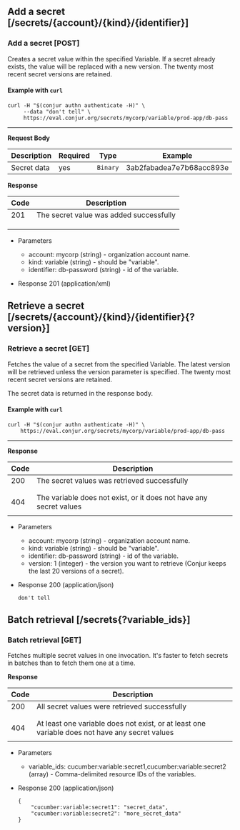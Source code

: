 ## Add a secret [/secrets/{account}/{kind}/{identifier}]

### Add a secret [POST]

Creates a secret value within the specified Variable. If a secret already exists, the value will be replaced with a new version. The twenty most recent secret versions are retained.

#### Example with `curl`

```
curl -H "$(conjur authn authenticate -H)" \
     --data "don't tell" \
     https://eval.conjur.org/secrets/mycorp/variable/prod-app/db-pass
```

---

**Request Body**

| Description  | Required | Type     | Example                  |
|--------------|----------|----------|--------------------------|
| Secret data  | yes      | `Binary` | 3ab2fabadea7e7b68acc893e |

**Response**

| Code | Description                             |
|------|-----------------------------------------|
|  201 | The secret value was added successfully |
|<!-- include(partials/http_401.md) -->|
|<!-- include(partials/http_403.md) -->|
|<!-- include(partials/http_422.md) -->|

+ Parameters
  + account: mycorp (string) - organization account name.
  + kind: variable (string) - should be "variable".
  + identifier: db-password (string) - id of the variable.

+ Response 201 (application/xml)

## Retrieve a secret [/secrets/{account}/{kind}/{identifier}{?version}]

### Retrieve a secret [GET]

Fetches the value of a secret from the specified Variable. The latest version will be retrieved unless the version parameter is specified. The twenty most recent secret versions are retained.

The secret data is returned in the response body.

#### Example with `curl`

```
curl -H "$(conjur authn authenticate -H)" \
    https://eval.conjur.org/secrets/mycorp/variable/prod-app/db-pass
```

---

**Response**

| Code | Description                                                  |
|------|--------------------------------------------------------------|
|  200 | The secret values was retrieved successfully                 |
|<!-- include(partials/http_401.md) -->|
|<!-- include(partials/http_403.md) -->|
|  404 | The variable does not exist, or it does not have any secret values |
|<!-- include(partials/http_422.md) -->|

+ Parameters
  + account: mycorp (string) - organization account name.
  + kind: variable (string) - should be "variable".
  + identifier: db-password (string) - id of the variable.
  + version: 1 (integer) - the version you want to retrieve (Conjur keeps the last 20 versions of a secret).

+ Response 200 (application/json)

  ```
  don't tell
  ```

## Batch retrieval [/secrets{?variable_ids}]

### Batch retrieval [GET]

Fetches multiple secret values in one invocation. It's faster to fetch secrets in batches than to fetch them one at a time.

**Response**

| Code | Description                                                      |
|------|------------------------------------------------------------------|
|  200 | All secret values were retrieved successfully                    |
|<!-- include(partials/http_401.md) -->|
|<!-- include(partials/http_403.md) -->|
|  404 | At least one variable does not exist, or at least one variable does not have any secret values   |
|<!-- include(partials/http_422.md) -->|

+ Parameters
  + variable_ids: cucumber:variable:secret1,cucumber:variable:secret2 (array) - Comma-delimited resource IDs of the variables.

+ Response 200 (application/json)

    ```
    {
        "cucumber:variable:secret1": "secret_data",
        "cucumber:variable:secret2": "more_secret_data"
    }
    ```
